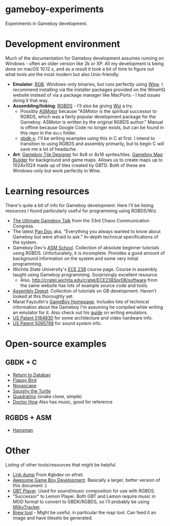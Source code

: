 # gameboy-experiments
Experiments in Gameboy development.

# Development environment
Much of the documentation for Gameboy development assumes running on Windows - often an older version like 2k or XP. All my development is being done on macOS 10.12.x, and as a result it took a bit of time to figure out what tools are the most modern but also Unix-friendly.

* **Emulator**: [BGB](http://bgb.bircd.org). Windows-only binaries, but runs perfectly using [Wine](https://wiki.winehq.org/MacOSX). I recommend installing via the installer packages provided on the WineHQ website instead of via a package manager like MacPorts - I had issues doing it that way.
* **Assembling/linking**: [RGBDS](https://github.com/bentley/rgbds) - I'll also be giving [Wiz](https://github.com/Bananattack/wiz) a try.
  * Possibly [ASMotor](https://code.google.com/archive/p/asmotor/) because "ASMotor is the spiritual successor to RGBDS, which was a fairly popular development package for the Gameboy. ASMotor is written by the original RGBDS author." Manual is offline because Google Code no longer exists, but can be found in this repo in the `docs` folder.
  * [gbdk-n](https://github.com/andreasjhkarlsson/gbdk-n). I'll be writing examples using this in C at first. I intend to transition to using RGBDS and assembly primarily, but to begin C will save me a lot of headache.
* **Art**: [Gameboy Tile Designer](http://www.devrs.com/gb/hmgd/gbtd.html) for 8x8 or 8x16 sprites/tiles. [Gameboy Map Builder](http://www.devrs.com/gb/hmgd/gbmb.html) for background and game maps. Allows us to create maps up to 1024x1024 made up of tiles created by GBTD. Both of these are Windows-only but work perfectly in Wine.

# Learning resources
There's quite a bit of info for Gameboy development. Here I'll be listing resources I found particularly useful for programming using RGBDS/Wiz.

* [The Ultimate Gameboy Talk](https://www.youtube.com/watch?v=CImyDBJSTsQ) from the 33rd Chaos Communication Congress.
* The latest [Pan Doc](http://cratel.wichita.edu/cratel/ECE238Spr08/references?action=AttachFile&do=get&target=gbspec.txt) aka, "Everything you always wanted to know about Gameboy but were afraid to ask." In-depth technical specifications of the system.
* Gameboy Dev's [ASM School](http://gameboy.mongenel.com/asmschool.html). Collection of absolute beginner tutorials using RGBDS. Unfortunately, it is incomplete. Provides a good amount of background information on the system and some very initial programming.
* Wichita State University's [ECE 238](http://cratel.wichita.edu/cratel/ECE238Spr08) course page. Course in assembly taught using Gameboy programming. Surprisingly excellent resource.
  * Also, http://cratel.wichita.edu/cratel/ECE238Spr08/software from the same website has lots of example source code and tools.
* [Assembly Digest](http://assemblydigest.tumblr.com). Collection of tutorials on GB development. Haven't looked at this thoroughly yet.
* Marat Fayzullin's [GameBoy Homepage](http://fms.komkon.org/GameBoy/). Includes lots of technical information about the Gameboy I'm assuming he compiled while writing an emulator for it. Also check out his [guide](fms.komkon.org/EMUL8/HOWTO.html) on writing emulators.
* [US Patent 5184830](https://www.google.com/patents/US5184830) for some architecture and video hardware info.
* [US Patent 5095798](www.google.com/patents/US5095798) for sound system info.

# Open-source examples
## GBDK + C
* [Return to Databay](https://github.com/Momeka/Databay)
* [Flappy Bird](https://github.com/LuckyLights/flappybird-gb)
* [Novascape](http://ludumdare.com/compo/ludum-dare-34/?action=preview&uid=6823)
* [Squishy the Turtle](http://ludumdare.com/compo/ludum-dare-34/?action=preview&uid=15095)
* [Quadratino](https://github.com/avivace/quadratino) (snake clone, simple)
* [Doctor How](https://github.com/elfgames/doctorhow) Also has music, good for reference


## RGBDS + ASM
* [Hangman](http://cratel.wichita.edu/blogs/assembly08/2008/05/06/alex-esparza-and-thinh-bui-hangman-term-project/)

# Other
Listing of other tools/resources that might be helpful.

* [Link dump](http://jsfiddle.net/electronoob/rmgd3fz1/) From #gbdev on efnet.
* [Awesome Game Boy Development](https://github.com/avivace/awesome-gbdev). Basically a larger, better version of this document :)
* [GBT Player](https://github.com/AntonioND/gbt-player). Used for sound/music composition for use with RGBDS.
 * "Successor" to Lemon Player. Both GBT and Lemon require music in MOD format to convert to GBDK/RGBDS, so I'll probably be using [MilkyTracker](http://milkytracker.titandemo.org).
* [Brew tool](http://make.vg/brewtool/) - Might be useful, in particular the map tool. Can feed it an image and have tilesets be generated.
